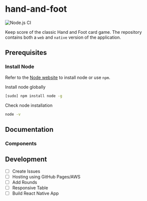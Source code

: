 # hand-and-foot

![Node.js CI](https://github.com/zimmeluk/hand-and-foot/workflows/Node.js%20CI/badge.svg)

Keep score of the classic Hand and Foot card game. The repository contains both a `web` and `native` version of the application.

## Prerequisites
### Install Node
Refer to the [Node website](https://nodejs.org/en/) to install node or use `npm`.

Install node globally
```bash
[sudo] npm install node -g
```

Check node installation
```bash
node -v
```

## Documentation
### Components

## Development
- [ ] Create Issues
- [ ] Hosting using GitHub Pages/AWS
- [ ] Add Rounds
- [ ] Responsive Table
- [ ] Build React Native App

